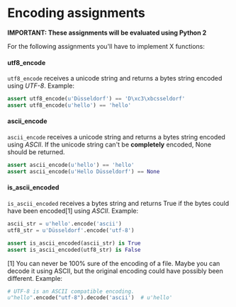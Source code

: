 # Encoding assignments

**IMPORTANT: These assignments will be evaluated using Python 2**

For the following assignments you'll have to implement X functions:

#### utf8_encode

`utf8_encode` receives a unicode string and returns a bytes string encoded using _UTF-8_. Example:

```python
assert utf8_encode(u'Düsseldorf') == 'D\xc3\xbcsseldorf'
assert utf8_encode(u'hello') == 'hello'
```

#### ascii_encode

`ascii_encode` receives a unicode string and returns a bytes string encoded using _ASCII_. If the unicode string can't be **completely** encoded, None should be returned.

```python
assert ascii_encode(u'hello') == 'hello'
assert ascii_encode(u'Hello Düsseldorf') == None
```

#### is_ascii_encoded

`is_ascii_encoded` receives a bytes string and returns True if the bytes could have been encoded[1] using _ASCII_. Example:

```python
ascii_str = u'hello'.encode('ascii')
utf8_str = u'Düsseldorf'.encode('utf-8')

assert is_ascii_encoded(ascii_str) is True
assert is_ascii_encoded(utf8_str) is False
```

[1] You can never be 100% sure of the encoding of a file. Maybe you can decode it using ASCII, but the original encoding could have possibly been different. Example:

```python
# UTF-8 is an ASCII compatible encoding.
u"hello".encode("utf-8").decode('ascii')  # u'hello'
```
